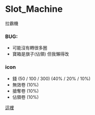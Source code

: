 # Slot_Machine
拉霸機

### BUG: 
- 可能沒有轉很多圈
- 寶箱是旗子(佔領) 但我懶得改

### icon
- 錢 (50 / 100 / 300) (40% / 20% / 10%)
- 無效卷 (10%)
- 搶奪卷 (10%)
- 佔領卷 (10%)

[這裡](https://csie-camp.github.io/Casinooo_SM/sm.html)
